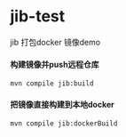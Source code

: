# jib-test
jib 打包docker 镜像demo

#### 构建镜像并push远程仓库

```shell
mvn compile jib:build
```

#### 把镜像直接构建到本地docker

```shell
mvn compile jib:dockerBuild
```
